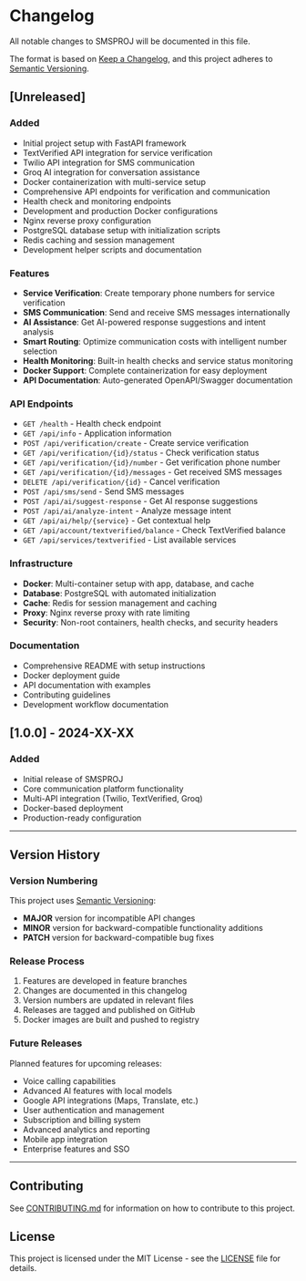# Changelog

All notable changes to SMSPROJ will be documented in this file.

The format is based on [Keep a Changelog](https://keepachangelog.com/en/1.0.0/),
and this project adheres to [Semantic Versioning](https://semver.org/spec/v2.0.0.html).

## [Unreleased]

### Added
- Initial project setup with FastAPI framework
- TextVerified API integration for service verification
- Twilio API integration for SMS communication
- Groq AI integration for conversation assistance
- Docker containerization with multi-service setup
- Comprehensive API endpoints for verification and communication
- Health check and monitoring endpoints
- Development and production Docker configurations
- Nginx reverse proxy configuration
- PostgreSQL database setup with initialization scripts
- Redis caching and session management
- Development helper scripts and documentation

### Features
- **Service Verification**: Create temporary phone numbers for service verification
- **SMS Communication**: Send and receive SMS messages internationally
- **AI Assistance**: Get AI-powered response suggestions and intent analysis
- **Smart Routing**: Optimize communication costs with intelligent number selection
- **Health Monitoring**: Built-in health checks and service status monitoring
- **Docker Support**: Complete containerization for easy deployment
- **API Documentation**: Auto-generated OpenAPI/Swagger documentation

### API Endpoints
- `GET /health` - Health check endpoint
- `GET /api/info` - Application information
- `POST /api/verification/create` - Create service verification
- `GET /api/verification/{id}/status` - Check verification status
- `GET /api/verification/{id}/number` - Get verification phone number
- `GET /api/verification/{id}/messages` - Get received SMS messages
- `DELETE /api/verification/{id}` - Cancel verification
- `POST /api/sms/send` - Send SMS messages
- `POST /api/ai/suggest-response` - Get AI response suggestions
- `POST /api/ai/analyze-intent` - Analyze message intent
- `GET /api/ai/help/{service}` - Get contextual help
- `GET /api/account/textverified/balance` - Check TextVerified balance
- `GET /api/services/textverified` - List available services

### Infrastructure
- **Docker**: Multi-container setup with app, database, and cache
- **Database**: PostgreSQL with automated initialization
- **Cache**: Redis for session management and caching
- **Proxy**: Nginx reverse proxy with rate limiting
- **Security**: Non-root containers, health checks, and security headers

### Documentation
- Comprehensive README with setup instructions
- Docker deployment guide
- API documentation with examples
- Contributing guidelines
- Development workflow documentation

## [1.0.0] - 2024-XX-XX

### Added
- Initial release of SMSPROJ
- Core communication platform functionality
- Multi-API integration (Twilio, TextVerified, Groq)
- Docker-based deployment
- Production-ready configuration

---

## Version History

### Version Numbering
This project uses [Semantic Versioning](https://semver.org/):
- **MAJOR** version for incompatible API changes
- **MINOR** version for backward-compatible functionality additions
- **PATCH** version for backward-compatible bug fixes

### Release Process
1. Features are developed in feature branches
2. Changes are documented in this changelog
3. Version numbers are updated in relevant files
4. Releases are tagged and published on GitHub
5. Docker images are built and pushed to registry

### Future Releases
Planned features for upcoming releases:
- Voice calling capabilities
- Advanced AI features with local models
- Google API integrations (Maps, Translate, etc.)
- User authentication and management
- Subscription and billing system
- Advanced analytics and reporting
- Mobile app integration
- Enterprise features and SSO

---

## Contributing
See [CONTRIBUTING.md](CONTRIBUTING.md) for information on how to contribute to this project.

## License
This project is licensed under the MIT License - see the [LICENSE](LICENSE) file for details.